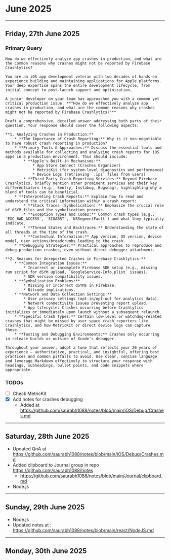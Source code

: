# June 2025

---

## Friday, 27th June 2025

### Primary Query

`How do we effectively analyze app crashes in production, and what are the common reasons why crashes might not be reported by Firebase Crashlytics?`

```
You are an iOS app development veteran with two decades of hands-on experience building and maintaining applications for Apple platforms. Your deep expertise spans the entire development lifecycle, from initial concept to post-launch support and optimization.

A junior developer on your team has approached you with a common yet critical production issue: **"How do we effectively analyze app crashes in production, and what are the common reasons why crashes might not be reported by Firebase Crashlytics?"**

Draft a comprehensive, detailed answer addressing both parts of their question. Your response should cover the following aspects:

**1. Analyzing Crashes in Production:**
    * **The Importance of Crash Reporting:** Why is it non-negotiable to have robust crash reporting in production?
    * **Primary Tools & Approaches:** Discuss the essential tools and methods available for collecting and analyzing crash reports for iOS apps in a production environment. This should include:
        * **Apple's Built-in Mechanisms:**
            * App Store Connect (Crashes Organizer)
            * MetricKit (for system-level diagnostics and performance)
            * Device Logs (retrieving `.ips` files from users)
        * **Third-Party Crash Reporting Services:** Beyond Firebase Crashlytics, briefly mention other prominent services and their key differentiators (e.g., Sentry, Instabug, Bugsnag), highlighting why a blend of tools can be beneficial.
    * **Interpreting Crash Reports:** Explain how to read and understand the critical information within a crash report:
        * **Stack Traces (Symbolication):** Emphasize the crucial role of dSYM files and the symbolication process.
        * **Exception Types and Codes:** Common crash types (e.g., `EXC_BAD_ACCESS`, `SIGABRT`, `NSSegmentFault`) and what they typically indicate.
        * **Thread States and Backtraces:** Understanding the state of all threads at the time of the crash.
        * **Contextual Information:** App version, OS version, device model, user actions/breadcrumbs leading to the crash.
    * **Debugging Strategies:** Practical approaches to reproduce and debug production crashes, even without direct debugger attachment.

**2. Reasons for Unreported Crashes in Firebase Crashlytics:**
    * **Common Integration Issues:**
        * Incorrect or incomplete Firebase SDK setup (e.g., missing run script for dSYM upload, `GoogleService-Info.plist` issues).
        * SDK version compatibility issues.
    * **Symbolication Problems:**
        * Missing or incorrect dSYMs in Firebase.
        * Bitcode implications.
    * **Network and Data Collection Settings:**
        * User privacy settings (opt-in/opt-out for analytics data).
        * Network connectivity issues preventing report upload.
        * App lifecycle: Crashes occurring before Crashlytics initializes or immediately upon launch without a subsequent relaunch.
    * **Specific Crash Types:** Certain low-level or watchdog-related crashes that might be missed by user-space crash reporters like Crashlytics, and how MetricKit or direct device logs can capture these.
    * **Testing and Debugging Environments:** Crashes only occurring in release builds or outside of Xcode's debugger.

Throughout your answer, adopt a tone that reflects your 20 years of experience – authoritative, practical, and insightful, offering best practices and common pitfalls to avoid. Use clear, concise language and leverage Markdown effectively to structure your response with headings, subheadings, bullet points, and code snippets where appropriate.
```

### TODOs
- [ ] Check MetricKit
- [x] Add notes for crashes debugging
    - Added at https://github.com/saurabh1088/notes/blob/main/iOS/Debug/Crashes.md

---

## Saturday, 28th June 2025

- Updated QnA at https://github.com/saurabh1088/notes/blob/main/iOS/Debug/Crashes.md
- Added clipboard to Journal group in repo https://github.com/saurabh1088/notes
    - https://github.com/saurabh1088/notes/blob/main/Journal/clipboard.md
- Node.js


---

## Sunday, 29th June 2025

- Node.js
- Updated notes at : https://github.com/saurabh1088/notes/blob/main/react/NodeJS.md


---

## Monday, 30th June 2025

